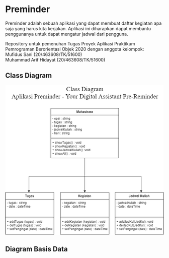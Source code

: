 # Preminder
Preminder adalah sebuah aplikasi yang dapat membuat daftar kegiatan apa saja yang harus kita kerjakan. Aplikasi ini diharapkan dapat membantu penggunanya untuk dapat mengatur jadwal dari pengguna.  
  
Repository untuk pemenuhan Tugas Proyek Aplikasi Praktikum Pemrograman Berorientasi Objek 2020 dengan anggota kelompok:  
Mufidus Sani (20/463608/TK/51600)  
Muhammad Arif Hidayat (20/463608/TK/51600)  

## Class Diagram
![](image/classDiagram.png)

## Diagram Basis Data
